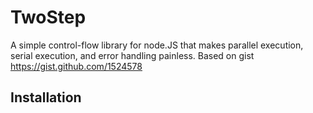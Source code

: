TwoStep
=======
A simple control-flow library for node.JS that makes parallel execution, 
serial execution, and error handling painless. Based on gist https://gist.github.com/1524578

Installation
-----------